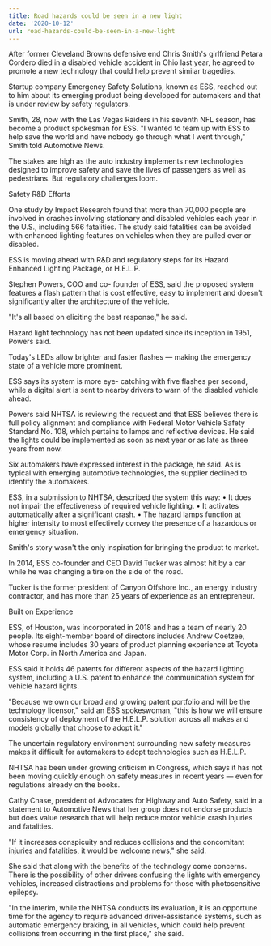 ```yaml
---
title: Road hazards could be seen in a new light
date: '2020-10-12'
url: road-hazards-could-be-seen-in-a-new-light
---
```

After former Cleveland Browns defensive end Chris Smith's girlfriend Petara Cordero died in a disabled vehicle accident in Ohio last year, he agreed to promote a new technology that could help prevent similar tragedies.

Startup company Emergency Safety Solutions, known as ESS, reached out to him about its emerging product being developed for automakers and that is under review by safety regulators.

Smith, 28, now with the Las Vegas Raiders in his seventh NFL season, has become a product spokesman for ESS. "I wanted to team up with ESS to help save the world and have nobody go through what I went through," Smith told Automotive News. 

The stakes are high as the auto industry implements new technologies designed to improve safety and save the lives of passengers as well as pedestrians. But regulatory challenges loom.

Safety R&D Efforts

One study by Impact Research found that more than 70,000 people are involved in crashes involving stationary and disabled vehicles each year in the U.S., including 566 fatalities. The study said fatalities can be avoided with enhanced lighting features on vehicles when they are pulled over or disabled.

ESS is moving ahead with R&D and regulatory steps for its Hazard Enhanced Lighting Package, or H.E.L.P.

Stephen Powers, COO and co- founder of ESS, said the proposed system features a flash pattern that is cost effective, easy to implement and doesn't significantly alter the architecture of the vehicle.

"It's all based on eliciting the best response," he said.

Hazard light technology has not been updated since its inception in 1951, Powers said.

Today's LEDs allow brighter and faster flashes — making the emergency state of a vehicle more prominent.

ESS says its system is more eye- catching with five flashes per second, while a digital alert is sent to nearby drivers to warn of the disabled vehicle ahead.

Powers said NHTSA is reviewing the request and that ESS believes there is full policy alignment and compliance with Federal Motor Vehicle Safety Standard No. 108, which pertains to lamps and reflective devices. He said the lights could be implemented as soon as next year or as late as three years from now.

Six automakers have expressed interest in the package, he said. As is typical with emerging automotive technologies, the supplier declined to identify the automakers.

ESS, in a submission to NHTSA, described the system this way:
•	It does not impair the effectiveness of required vehicle lighting.
•	It activates automatically after a significant crash.
•	The hazard lamps function at higher intensity to most effectively convey the presence of a hazardous or emergency situation.

Smith's story wasn't the only inspiration for bringing the product to market.

In 2014, ESS co-founder and CEO David Tucker was almost hit by a car while he was changing a tire on the side of the road.

Tucker is the former president of Canyon Offshore Inc., an energy industry contractor, and has more than 25 years of experience as an entrepreneur.

Built on Experience

ESS, of Houston, was incorporated in 2018 and has a team of nearly 20 people. Its eight-member board of directors includes Andrew Coetzee, whose resume includes 30 years of product planning experience at Toyota Motor Corp. in North America and Japan.

ESS said it holds 46 patents for different aspects of the hazard lighting system, including a U.S. patent to enhance the communication system for vehicle hazard lights.

"Because we own our broad and growing patent portfolio and will be the technology licensor," said an ESS spokeswoman, "this is how we will ensure consistency of deployment of the H.E.L.P. solution across all makes and models globally that choose to adopt it."

The uncertain regulatory environment surrounding new safety measures makes it difficult for automakers to adopt technologies such as H.E.L.P.

NHTSA has been under growing criticism in Congress, which says it has not been moving quickly enough on safety measures in recent years — even for regulations already on the books.

Cathy Chase, president of Advocates for Highway and Auto Safety, said in a statement to Automotive News that her group does not endorse products but does value research that will help reduce motor vehicle crash injuries and fatalities.

"If it increases conspicuity and reduces collisions and the concomitant injuries and fatalities, it would be welcome news," she said.

She said that along with the benefits of the technology come concerns. There is the possibility of other drivers confusing the lights with emergency vehicles, increased distractions and problems for those with photosensitive epilepsy.

"In the interim, while the NHTSA conducts its evaluation, it is an opportune time for the agency to require advanced driver-assistance systems, such as automatic emergency braking, in all vehicles, which could help prevent collisions from occurring in the first place," she said.
